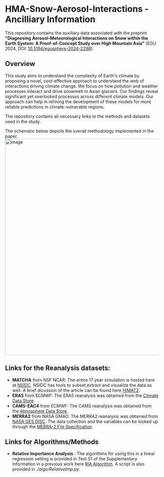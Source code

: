 # HMA-Snow-Aerosol-Interactions - Ancilliary Information

This repository contains the auxiliary data associated with the preprint **"Diagnosing Aerosol-Meteorological Interactions on Snow within the Earth System: A Proof-of-Concept Study over High Mountain Asia"** (EGU 2024, DOI: [10.5194/egusphere-2024-2298](https://egusphere.copernicus.org/preprints/2024/egusphere-2024-2298/)).

## Overview

This study aims to understand the complexity of Earth's climate by proposing a novel, cost-effective approach to understand the web of interactions driving climate change. We focus on how pollution and weather processes interact and drive snowmelt in Asian glaciers. Our findings reveal significant yet overlooked processes across different climate models. Our approach can help in refining the development of these models for more reliable predictions in climate-vulnerable regions.

The repository contains all necessary links to the methods and datasets used in the study.

The schematic below depicts the overall methodology implemented in the paper.
<img width="709" alt="image" src="https://github.com/user-attachments/assets/9ea6cc48-a65c-4b60-9450-6774aa883181" />

## Links for the Reanalysis datasets:

- **MATCHA** from NSF NCAR: The entire 17 year simulation is hosted here at [NSIDC](https://nsidc.org/data/hma2_matcha/versions/1). NSIDC has tools to subset,extract and visualize the data as well. A brief dicussion of the article can be found here [HiMAT2](https://himat.org/topic/matcha/).
- **ERA5** from ECMWF: The ERA5 reanalysis was obtained from the [Climate Data Store](https://cds.climate.copernicus.eu/datasets?q=ERA5&limit=30).
- **CAMS-EAC4** from ECMWF: The CAMS reanalysis was obtained from the [Atmosphere Data Store](https://ads.atmosphere.copernicus.eu/datasets/cams-global-reanalysis-eac4?tab=overview). 
- **MERRA2** from NASA GMAO: The MERRA2 reanalysis was obtained from [NASA GES DISC](https://disc.gsfc.nasa.gov/datasets?keywords=MERRA2&page=1). The data collection and the variables can be looked up through the [MERRA-2 File Specification](https://gmao.gsfc.nasa.gov/reanalysis/merra-2/docs/).

## Links for Algorithms/Methods

- **Relative Importance Analysis** : The algorithms for using this in a linear regression setting is provided in Text S1 of the Supplementary Information in a previous work here [RIA Algorithm](https://agupubs.onlinelibrary.wiley.com/action/downloadSupplement?doi=10.1029%2F2022GL099317&file=2022GL099317-sup-0001-Supporting+Information+SI-S01.pdf). A script is also provided in *./algo/RelativeImp.py*. 




